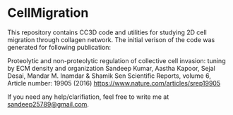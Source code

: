 # CellMigration
This repository contains CC3D code and utilities for studying 2D cell migration through collagen network. The initial verison of the code was generated for following publication:

Proteolytic and non-proteolytic regulation of collective cell invasion: tuning by ECM density and organization
Sandeep Kumar, Aastha Kapoor, Sejal Desai, Mandar M. Inamdar & Shamik Sen
Scientific Reports, volume 6, Article number: 19905 (2016)
https://www.nature.com/articles/srep19905

If you need any help/clarifiation, feel free to write me at sandeep25789@gmail.com.
